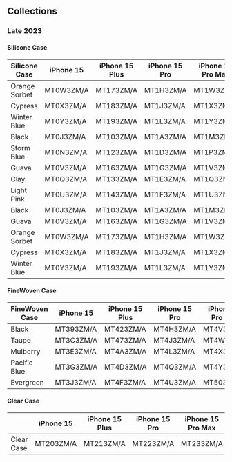 ## Collections

### Late 2023

#### Silicone Case

| Silicone Case | iPhone 15 | iPhone 15 Plus | iPhone 15 Pro | iPhone 15 Pro Max |
| ------------- | --------- | -------------- | ------------- | ----------------- |
| Orange Sorbet | MT0W3ZM/A | MT173ZM/A      | MT1H3ZM/A     | MT1W3ZM/A         |
| Cypress       | MT0X3ZM/A | MT183ZM/A      | MT1J3ZM/A     | MT1X3ZM/A         |
| Winter Blue   | MT0Y3ZM/A | MT193ZM/A      | MT1L3ZM/A     | MT1Y3ZM/A         |
| Black         | MT0J3ZM/A | MT103ZM/A      | MT1A3ZM/A     | MT1M3ZM/A         |
| Storm Blue    | MT0N3ZM/A | MT123ZM/A      | MT1D3ZM/A     | MT1P3ZM/A         |
| Guava         | MT0V3ZM/A | MT163ZM/A      | MT1G3ZM/A     | MT1V3ZM/A         |
| Clay          | MT0Q3ZM/A | MT133ZM/A      | MT1E3ZM/A     | MT1Q3ZM/A         |
| Light Pink    | MT0U3ZM/A | MT143ZM/A      | MT1F3ZM/A     | MT1U3ZM/A         |
| Black         | MT0J3ZM/A | MT103ZM/A      | MT1A3ZM/A     | MT1M3ZM/A         |
| Guava         | MT0V3ZM/A | MT163ZM/A      | MT1G3ZM/A     | MT1V3ZM/A         |
| Orange Sorbet | MT0W3ZM/A | MT173ZM/A      | MT1H3ZM/A     | MT1W3ZM/A         |
| Cypress       | MT0X3ZM/A | MT183ZM/A      | MT1J3ZM/A     | MT1X3ZM/A         |
| Winter Blue   | MT0Y3ZM/A | MT193ZM/A      | MT1L3ZM/A     | MT1Y3ZM/A         |

#### FineWoven Case

| FineWoven Case | iPhone 15 | iPhone 15 Plus | iPhone 15 Pro | iPhone 15 Pro Max |
| -------------- | --------- | -------------- | ------------- | ----------------- |
| Black          | MT393ZM/A | MT423ZM/A      | MT4H3ZM/A     | MT4V3ZM/A         |
| Taupe          | MT3C3ZM/A | MT473ZM/A      | MT4J3ZM/A     | MT4W3ZM/A         |
| Mulberry       | MT3E3ZM/A | MT4A3ZM/A      | MT4L3ZM/A     | MT4X3ZM/A         |
| Pacific Blue   | MT3G3ZM/A | MT4D3ZM/A      | MT4Q3ZM/A     | MT4Y3ZM/A         |
| Evergreen      | MT3J3ZM/A | MT4F3ZM/A      | MT4U3ZM/A     | MT503ZM/A         |

#### Clear Case

|            | iPhone 15 | iPhone 15 Plus | iPhone 15 Pro | iPhone 15 Pro Max |
| ---------- | --------- | -------------- | ------------- | ----------------- |
| Clear Case | MT203ZM/A | MT213ZM/A      | MT223ZM/A     | MT233ZM/A         |
